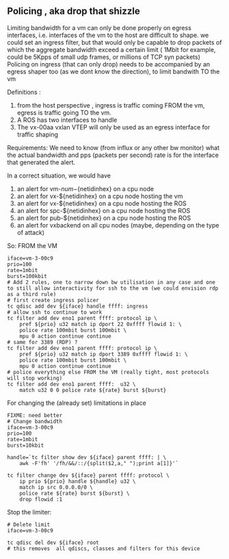## Policing , aka drop that shizzle
Limiting bandwidth for a vm can only be done properly on egress interfaces, i.e. interfaces of the vm to the host are difficult to shape. 
we could set an ingress filter, but that would only be capable to drop packets of which the aggregate bandwidth exceed a certain limit ( 1Mbit for example, could be 5Kpps of small udp frames, or millions of TCP syn packets)
Policing on ingress (that can only drop) needs to be accompanied by an egress shaper too (as we dont know the direction), to limit bandwith TO the vm

Definitions : 
  1) from the host perspective , ingress is traffic coming FROM the vm, egress is traffic going TO the vm.
  2) A ROS has two interfaces to handle
  3) The vx-00aa vxlan VTEP will only be used as an egress interface for traffic shaping

Requirements:
We need to know (from influx or any other bw monitor) what the actual bandwidth and pps (packets per second) rate is for the interface that generated the alert.

In a correct situation, we would have 
  1) an alert for vm-${num}-${netidinhex} on a cpu node
  2) an alert for vx-${netidinhex} on a cpu node hosting the vm
  3) an alert for vx-${netidinhex} on a cpu node hosting the ROS
  4) an alert for spc-${netidinhex} on a cpu node hosting the ROS
  5) an alert for pub-${netidinhex} on a cpu node hosting the ROS
  6) an alert for vxbackend on all cpu nodes (maybe, depending on the type of attack)


So: FROM the VM

```
iface=vm-3-00c9
prio=100
rate=1mbit 
burst=100kbit
# Add 2 rules, one to narrow down bw utilisation in any case and one to still allow interactivity for ssh to the vm (we could envision rdp as a third rule)
# first create ingress policer
tc qdisc add dev ${iface} handle ffff: ingress
# allow ssh to continue to work
tc filter add dev eno1 parent ffff: protocol ip \
    pref ${prio} u32 match ip dport 22 0xffff flowid 1: \
    police rate 100mbit burst 100mbit \
    mpu 0 action continue continue
# same for 3389 (RDP) ?
tc filter add dev eno1 parent ffff: protocol ip \
    pref ${prio} u32 match ip dport 3389 0xffff flowid 1: \
    police rate 100mbit burst 100mbit \
    mpu 0 action continue continue
# police everything else FROM the VM (really tight, most protocols will stop working)
tc filter add dev eno1 parent ffff:  u32 \
    match u32 0 0 police rate ${rate} burst ${burst}

```

For changing the (already set) limitations in place

```
FIXME: need better
# Change bandwidth
iface=vm-3-00c9
prio=100
rate=1mbit 
burst=10kbit

handle=`tc filter show dev ${iface} parent ffff: | \
    awk -F'fh' '/fh/&&/::/{split($2,a," ");print a[1]}'`

tc filter change dev ${iface} parent ffff: protocol \
    ip prio ${prio} handle ${handle} u32 \
    match ip src 0.0.0.0/0 \
    police rate ${rate} burst ${burst} \
    drop flowid :1
```

Stop the limiter:
```
# Delete limit
iface=vm-3-00c9

tc qdisc del dev ${iface} root
# this removes  all qdiscs, classes and filters for this device
```
